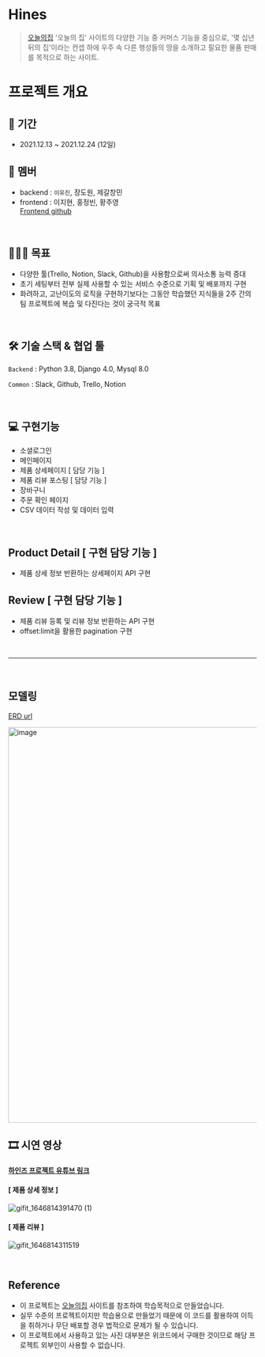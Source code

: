 # Hines 
> [오늘의집](https://ohou.se/store?utm_source=brand_google&utm_medium=cpc&utm_campaign=commerce&utm_content=e&utm_term=%EC%98%A4%EB%8A%98%EC%9D%98%EC%A7%91&source=14&affect_type=UtmUrl&gclid=Cj0KCQiA2ZCOBhDiARIsAMRfv9KqcY4mcWWZikC6z5zRQa7ZkFj4jcVxD_ZFBb1CgGwjTPNQPmBfBhQaAi7yEALw_wcB)
> '오늘의 집' 사이트의 다양한 기능 중 커머스 기능을 중심으로, '몇 십년 뒤의 집'이라는 컨셉 하에 우주 속 다른 행성들의 땅을 소개하고 필요한 물품 판매를 목적으로 하는 사이트.

# 프로젝트 개요
## 📆 기간
- 2021.12.13 ~ 2021.12.24 (12일)

## 👥 멤버
- backend : `이유진`, 장도원, 제갈창민
- frontend : 이지현, 홍정빈, 황주영</br>
[Frontend github](https://github.com/wecode-bootcamp-korea/27-2nd-Hines-frontend)

<br>

## 🏊🏻‍♂️ 목표
- 다양한 툴(Trello, Notion, Slack, Github)을 사용함으로써 의사소통 능력 증대
- 초기 세팅부터 전부 실제 사용할 수 있는 서비스 수준으로 기획 및 배포까지 구현
- 화려하고, 고난이도의 로직을 구현하기보다는 그동안 학습했던 지식들을 2주 간의 팀 프로젝트에 복습 및 다진다는 것이 궁극적 목표

<br>

## 🛠 기술 스택 & 협업 툴
`Backend` : Python 3.8, Django 4.0, Mysql 8.0

`Common` : Slack,  Github, Trello, Notion

<br>

## 💻 구현기능
- 소셜로그인
- 메인페이지
- 제품 상세페이지 [ 담당 기능 ]
- 제품 리뷰 포스팅 [ 담당 기능 ]
- 장바구니
- 주문 확인 페이지
- CSV 데이터 작성 및 데이터 입력


<br>

## Product Detail [ 구현 담당 기능 ]
- 제품 상세 정보 반환하는 상세페이지 API 구현

## Review [ 구현 담당 기능 ] 
- 제품 리뷰 등록 및 리뷰 정보 반환하는 API 구현
- offset:limit을 활용한 pagination 구현 

<br>

----------

<br>

## 모델링
[ERD url](https://drive.google.com/file/d/13y8nRCN6WYFtsMzS5BUNi1MNyUJPcacA/view?usp=sharing)

<img width="800" alt="image" src="https://user-images.githubusercontent.com/90857450/157402621-f6b52714-e8d0-4479-b711-0853325130a6.png">


<br>

## 🎞 시연 영상

#### [ 하인즈 프로젝트 유튜브 링크 ](https://www.youtube.com/watch?v=Z4Hw1AQc_og)

#### [ 제품 상세 정보 ]

![gifit_1646814391470 (1)](https://user-images.githubusercontent.com/90857450/157402088-4512fdf4-1831-4182-8984-2e4b98ba635a.gif)


#### [ 제품 리뷰 ]

![gifit_1646814311519](https://user-images.githubusercontent.com/90857450/157401856-f16722a6-957f-48fe-a6a8-dcb7ce6d24b9.gif)

<br>

## Reference
- 이 프로젝트는 [오늘의집](https://www.google.com/search?gs_ssp=eJzj4tVP1zc0zCopKc8tMchRYDRgdGDw4nkzY8nrrhlv5s54s3wiAL8EDec&q=%EC%98%A4%EB%8A%98%EC%9D%98%EC%A7%91&rlz=1C5CHFA_enKR980KR980&oq=%EC%98%A4%EB%8A%98%EC%9D%9C&aqs=chrome.3.69i57j0i512l2j46i10i199i465i512j46i175i199i512j0i512l3j0i10i512j0i512.2653j0j15&sourceid=chrome&ie=UTF-8) 사이트를 참조하여 학습목적으로 만들었습니다.
- 실무 수준의 프로젝트이지만 학습용으로 만들었기 때문에 이 코드를 활용하여 이득을 취하거나 무단 배포할 경우 법적으로 문제가 될 수 있습니다.
- 이 프로젝트에서 사용하고 있는 사진 대부분은 위코드에서 구매한 것이므로 해당 프로젝트 외부인이 사용할 수 없습니다.
